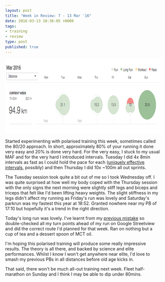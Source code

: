```yaml
---
layout: post
title: "Week in Review: 7 - 13 Mar '16"
date: 2016-03-13 10:36:05 +0000
tags:
- training
- review
type: post
published: true
---
```


<a href="/assets/week-in-review-7-13Mar16.png"><img alt="Week in Review: 7 - 13 Mar '16" class="center" height="240" src="/assets/week-in-review-7-13Mar16.png" width="840" /></a>

Started experimenting with polarised training this week, sometimes called the 80/20 approach.  In short, approximately 80% of your running it done very easy and 20% is done very hard.  For the very easy, I stuck to my usual MAF and for the very hard I introduced intervals.  Tuesday I did 4x 8min intervals as fast as I could hold the pace for each ([uniquely effective intervals](http://www.runnersworld.com/newswire/are-8-minute-intervals-uniquely-effective?nopaging=1), possibly) and then Thursday I did 10x ~100m all out sprints.

The Tuesday session took quite a bit out of me so I took Wednesday off. I was quite surprised at how well my body coped with the Thursday session with the only signs the next morning were slightly stiff legs and biceps and triceps that felt like I'd been lifting heavy weights.  The slight stiffness in my legs didn't affect my running as Friday's run was lovely and Saturday's parkrun was my fastest this year at 18:52.  Granted nowhere near my PB of 17:10 but hopefully it's a trend in the right direction.

Today's long run was lovely. I've learnt from my [previous mistake](/week-in-review-22-28-feb-16) so double-checked all my turn points ahead of my run on Google Streetview and did the correct route I'd planned for that week.  Ran on nothing but a cup of tea and a dessert spoon of MCT oil.

I'm hoping this polarised training will produce some really impressive results.  The theory is all there, and backed by science and elite performances.  Whilst I know I won't get anywhere near elite, I'd love to smash my previous PBs in all distances before old age kicks in.

That said, there won't be much all-out training next week. Fleet half-marathon on Sunday and I think I may be able to dip under 80mins.
